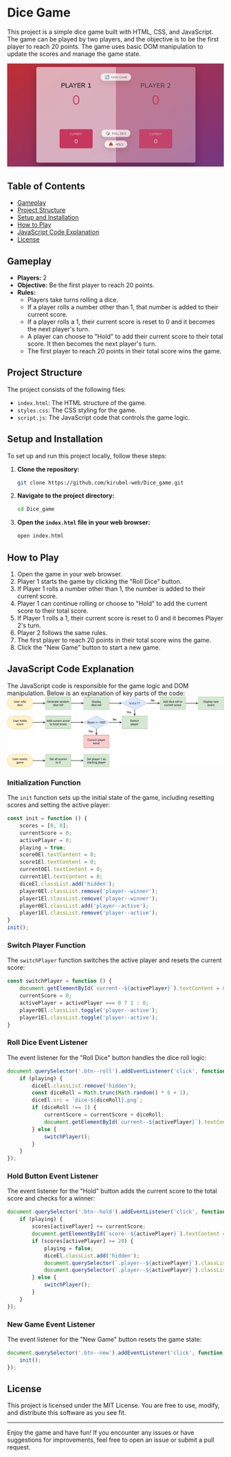 # Dice Game

This project is a simple dice game built with HTML, CSS, and JavaScript. The game can be played by two players, and the objective is to be the first player to reach 20 points. The game uses basic DOM manipulation to update the scores and manage the game state.

![image](image.png)

## Table of Contents

- [Gameplay](#gameplay)
- [Project Structure](#project-structure)
- [Setup and Installation](#setup-and-installation)
- [How to Play](#how-to-play)
- [JavaScript Code Explanation](#javascript-code-explanation)
- [License](#license)

## Gameplay

- **Players:** 2
- **Objective:** Be the first player to reach 20 points.
- **Rules:**
  - Players take turns rolling a dice.
  - If a player rolls a number other than 1, that number is added to their current score.
  - If a player rolls a 1, their current score is reset to 0 and it becomes the next player's turn.
  - A player can choose to "Hold" to add their current score to their total score. It then becomes the next player's turn.
  - The first player to reach 20 points in their total score wins the game.

## Project Structure

The project consists of the following files:

- `index.html`: The HTML structure of the game.
- `styles.css`: The CSS styling for the game.
- `script.js`: The JavaScript code that controls the game logic.

## Setup and Installation

To set up and run this project locally, follow these steps:

1. **Clone the repository:**
   ```sh
   git clone https://github.com/kirubel-web/Dice_game.git
   ```

2. **Navigate to the project directory:**
   ```sh
   cd Dice_game
   ```

3. **Open the `index.html` file in your web browser:**
   ```sh
   open index.html
   ```

## How to Play

1. Open the game in your web browser.
2. Player 1 starts the game by clicking the "Roll Dice" button.
3. If Player 1 rolls a number other than 1, the number is added to their current score.
4. Player 1 can continue rolling or choose to "Hold" to add the current score to their total score.
5. If Player 1 rolls a 1, their current score is reset to 0 and it becomes Player 2's turn.
6. Player 2 follows the same rules.
7. The first player to reach 20 points in their total score wins the game.
8. Click the "New Game" button to start a new game.

## JavaScript Code Explanation

The JavaScript code is responsible for the game logic and DOM manipulation. Below is an explanation of key parts of the code:
![flowchart](pig-game-flowchart.png)

### Initialization Function

The `init` function sets up the initial state of the game, including resetting scores and setting the active player:

```javascript
const init = function () {
    scores = [0, 0];
    currentScore = 0;
    activePlayer = 0;
    playing = true;
    score0El.textContent = 0;
    score1El.textContent = 0;
    current0El.textContent = 0;
    current1El.textContent = 0;
    diceEl.classList.add('hidden');
    player0El.classList.remove('player--winner');
    player1El.classList.remove('player--winner');
    player0El.classList.add('player--active');
    player1El.classList.remove('player--active');
}
init();
```

### Switch Player Function

The `switchPlayer` function switches the active player and resets the current score:

```javascript
const switchPlayer = function () {
    document.getElementById(`current--${activePlayer}`).textContent = 0;
    currentScore = 0;
    activePlayer = activePlayer === 0 ? 1 : 0;
    player0El.classList.toggle('player--active');
    player1El.classList.toggle('player--active');
}
```

### Roll Dice Event Listener

The event listener for the "Roll Dice" button handles the dice roll logic:

```javascript
document.querySelector('.btn--roll').addEventListener('click', function () {
    if (playing) {
        diceEl.classList.remove('hidden');
        const diceRoll = Math.trunc(Math.random() * 6 + 1);
        diceEl.src = `dice-${diceRoll}.png`;
        if (diceRoll !== 1) {
            currentScore = currentScore + diceRoll;
            document.getElementById(`current--${activePlayer}`).textContent = currentScore;
        } else {
            switchPlayer();
        }
    }
});
```

### Hold Button Event Listener

The event listener for the "Hold" button adds the current score to the total score and checks for a winner:

```javascript
document.querySelector('.btn--hold').addEventListener('click', function () {
    if (playing) {
        scores[activePlayer] += currentScore;
        document.getElementById(`score--${activePlayer}`).textContent = scores[activePlayer];
        if (scores[activePlayer] >= 20) {
            playing = false;
            diceEl.classList.add('hidden');
            document.querySelector(`.player--${activePlayer}`).classList.add('player--winner');
            document.querySelector(`.player--${activePlayer}`).classList.remove('player--active');
        } else {
            switchPlayer();
        }
    }
});
```

### New Game Event Listener

The event listener for the "New Game" button resets the game state:

```javascript
document.querySelector('.btn--new').addEventListener('click', function () {
    init();
});
```

## License

This project is licensed under the MIT License. You are free to use, modify, and distribute this software as you see fit.

---

Enjoy the game and have fun! If you encounter any issues or have suggestions for improvements, feel free to open an issue or submit a pull request.